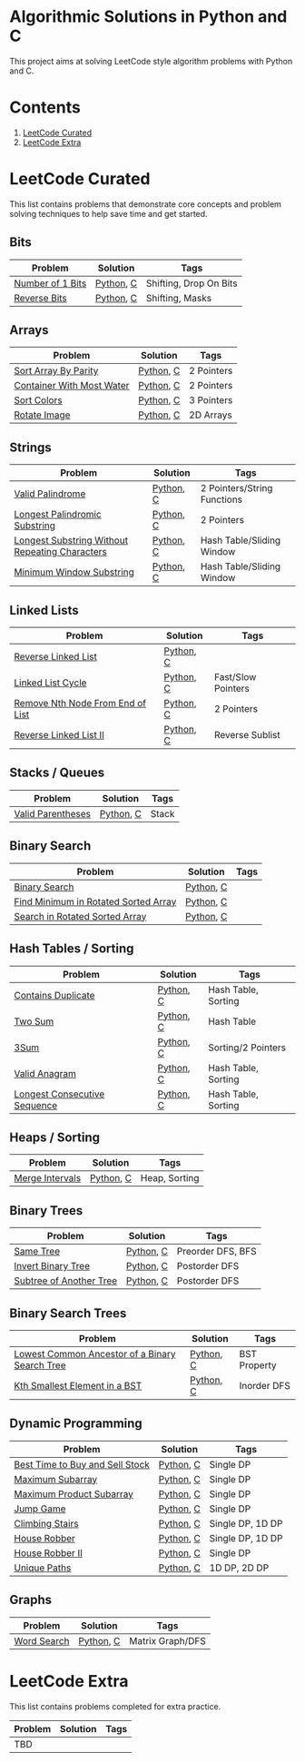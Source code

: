 # Algorithmic Solutions in Python and C

This project aims at solving LeetCode style algorithm problems with Python and C.

# Contents

1. [LeetCode Curated](#leetcode-curated)
1. [LeetCode Extra](#leetcode-extra)

# LeetCode Curated
This list contains problems that demonstrate core concepts and problem solving techniques to help save time and get started.

## Bits
| Problem                                                      | Solution                                 | Tags |
| ------------------------------------------------------------ | ---------------------------------------- | ---- |
| [Number of 1 Bits]                                           | [Python](lc/py/041.py), [C](lc/c/041.c)  | Shifting, Drop On Bits |
| [Reverse Bits]                                               | [Python](lc/py/040.py), [C](lc/c/040.c)  | Shifting, Masks |

[Number of 1 Bits]: https://leetcode.com/problems/number-of-1-bits/
[Reverse Bits]: https://leetcode.com/problems/reverse-bits/

## Arrays
| Problem                                                      | Solution                                 | Tags |
| ------------------------------------------------------------ | ---------------------------------------- | ---- |
| [Sort Array By Parity]				       | [Python](lc/py/071.py), [C](lc/c/071.c)  | 2 Pointers |
| [Container With Most Water]				       | [Python](lc/py/004.py), [C](lc/c/004.c)  | 2 Pointers |
| [Sort Colors]   					       | [Python](lc/py/072.py), [C](lc/c/072.c)  | 3 Pointers |
| [Rotate Image]					       | [Python](lc/py/012.py), [C](lc/c/012.c)  | 2D Arrays |

[Sort Array By Parity]: https://leetcode.com/problems/sort-array-by-parity/
[Container With Most Water]: https://leetcode.com/problems/container-with-most-water/
[Sort Colors]: https://leetcode.com/problems/sort-colors/
[Rotate Image]: https://leetcode.com/problems/rotate-image/

## Strings
| Problem                                                      | Solution                                 | Tags |
| ------------------------------------------------------------ | ---------------------------------------- | ---- |
| [Valid Palindrome]					       | [Python](lc/py/032.py), [C](lc/c/032.c)  | 2 Pointers/String Functions |
| [Longest Palindromic Substring]			       | [Python](lc/py/003.py), [C](lc/c/003.c)  | 2 Pointers |
| [Longest Substring Without Repeating Characters]	       | [Python](lc/py/002.py), [C](lc/c/002.c)  | Hash Table/Sliding Window |
| [Minimum Window Substring]				       | [Python](lc/py/022.py), [C](lc/c/022.c)  | Hash Table/Sliding Window |

[Valid Palindrome]: https://leetcode.com/problems/valid-palindrome/
[Longest Palindromic Substring]: https://leetcode.com/problems/longest-palindromic-substring/
[Longest Substring Without Repeating Characters]: https://leetcode.com/problems/longest-substring-without-repeating-characters/
[Minimum Window Substring]: https://leetcode.com/problems/minimum-window-substring/

## Linked Lists
| Problem                                                      | Solution                                 | Tags |
| ------------------------------------------------------------ | ---------------------------------------- | ---- |
| [Reverse Linked List]					       | [Python](lc/py/044.py), [C](lc/c/044.c)  | |
| [Linked List Cycle]					       | [Python](lc/py/036.py), [C](lc/c/036.c)  | Fast/Slow Pointers |
| [Remove Nth Node From End of List]	                       | [Python](lc/py/006.py), [C](lc/c/006.c)  | 2 Pointers |
| [Reverse Linked List II]				       | [Python](lc/py/069.py), [C](lc/c/069.c)  | Reverse Sublist |

[Reverse Linked List]: https://leetcode.com/problems/reverse-linked-list/
[Linked List Cycle]: https://leetcode.com/problems/linked-list-cycle/
[Remove Nth Node From End of List]: https://leetcode.com/problems/remove-nth-node-from-end-of-list/
[Reverse Linked List II]: https://leetcode.com/problems/reverse-linked-list-ii/

## Stacks / Queues
| Problem                                                      | Solution                                 | Tags |
| ------------------------------------------------------------ | ---------------------------------------- | ---- |
| [Valid Parentheses]	               			       | [Python](lc/py/007.py), [C](lc/c/007.c)  | Stack |

[Valid Parentheses]: https://leetcode.com/problems/valid-parentheses/

## Binary Search
| Problem                                                      | Solution                                 | Tags |
| ------------------------------------------------------------ | ---------------------------------------- | ---- |
| [Binary Search]					       | [Python](ly/py/070.py), [C](lc/c/070.c)  | |
| [Find Minimum in Rotated Sorted Array]		       | [Python](ly/py/039.py), [C](lc/c/039.c)  | |
| [Search in Rotated Sorted Array]			       | [Python](ly/py/010.py), [C](lc/c/010.c)  | |

[Binary Search]: https://leetcode.com/problems/binary-search/
[Find Minimum in Rotated Sorted Array]: https://leetcode.com/problems/find-minimum-in-rotated-sorted-array/
[Search in Rotated Sorted Array]: https://leetcode.com/problems/search-in-rotated-sorted-array/

## Hash Tables / Sorting
| Problem                                                      | Solution                                 | Tags |
| ------------------------------------------------------------ | ---------------------------------------- | ---- |
| [Contains Duplicate]                                         | [Python](lc/py/050.py), [C](lc/c/050.c)  | Hash Table, Sorting |
| [Two Sum]						       | [Python](lc/py/001.py), [C](lc/c/001.c)  | Hash Table |
| [3Sum]						       | [Python](lc/py/005.py), [C](lc/c/005.c)  | Sorting/2 Pointers |
| [Valid Anagram]					       | [Python](lc/py/055.py), [C](lc/c/055.c)  | Hash Table, Sorting |
| [Longest Consecutive Sequence]			       | [Python](lc/py/033.py), [C](lc/c/033.c)  | Hash Table, Sorting |

[Contains Duplicate]: https://leetcode.com/problems/contains-duplicate/
[Two Sum]: https://leetcode.com/problems/two-sum/
[3Sum]: https://leetcode.com/problems/3sum/
[Valid Anagram]: https://leetcode.com/problems/valid-anagram/
[Longest Consecutive Sequence]: https://leetcode.com/problems/longest-consecutive-sequence/

## Heaps / Sorting
| Problem                                                      | Solution                                 | Tags |
| ------------------------------------------------------------ | ---------------------------------------- | ---- |
| [Merge Intervals]                                            | [Python](lc/py/017.py), [C](lc/c/017.c)  | Heap, Sorting |

[Merge Intervals]: https://leetcode.com/problems/merge-intervals/

## Binary Trees
| Problem                                                      | Solution                                 | Tags |
| ------------------------------------------------------------ | ---------------------------------------- | ---- |
| [Same Tree]	                                               | [Python](lc/py/026.py), [C](lc/c/026.c)  | Preorder DFS, BFS |
| [Invert Binary Tree]                                         | [Python](lc/py/051.py), [C](lc/c/051.c)  | Postorder DFS |
| [Subtree of Another Tree]                                    | [Python](lc/py/067.py), [C](lc/c/067.c)  | Postorder DFS |

[Same Tree]: https://leetcode.com/problems/same-tree/
[Invert Binary Tree]: https://leetcode.com/problems/invert-binary-tree/
[Subtree of Another Tree]: https://leetcode.com/problems/subtree-of-another-tree/

## Binary Search Trees
| Problem                                                      | Solution                                 | Tags |
| ------------------------------------------------------------ | ---------------------------------------- | ---- |
| [Lowest Common Ancestor of a Binary Search Tree]             | [Python](lc/py/053.py), [C](lc/c/053.c)  | BST Property |
| [Kth Smallest Element in a BST]		               | [Python](lc/py/052.py), [C](lc/c/052.c)  | Inorder DFS |

[Lowest Common Ancestor of a Binary Search Tree]: https://leetcode.com/problems/lowest-common-ancestor-of-a-binary-search-tree/
[Kth Smallest Element in a BST]: https://leetcode.com/problems/kth-smallest-element-in-a-bst/

## Dynamic Programming
| Problem                                                      | Solution                                 | Tags |
| ------------------------------------------------------------ | ---------------------------------------- | ---- |
| [Best Time to Buy and Sell Stock]                            | [Python](lc/py/030.py), [C](lc/c/030.c)  | Single DP |
| [Maximum Subarray]		                               | [Python](lc/py/014.py), [C](lc/c/014.c)  | Single DP |
| [Maximum Product Subarray]	                               | [Python](lc/py/038.py), [C](lc/c/038.c)  | Single DP |
| [Jump Game]						       | [Python](lc/py/016.py), [C](lc/c/016.c)  | Single DP |
| [Climbing Stairs]					       | [Python](lc/py/020.py), [C](lc/c/020.c)  | Single DP, 1D DP |
| [House Robber]					       | [Python](lc/py/042.py), [C](lc/c/042.c)  | Single DP, 1D DP |
| [House Robber II]					       | [Python](lc/py/049.py), [C](lc/c/049.c)  | Single DP |
| [Unique Paths]					       | [Python](lc/py/019.py), [C](lc/c/019.c)  | 1D DP, 2D DP |

[Best Time to Buy and Sell Stock]: https://leetcode.com/problems/best-time-to-buy-and-sell-stock/
[Maximum Subarray]: https://leetcode.com/problems/maximum-subarray/
[Maximum Product Subarray]: https://leetcode.com/problems/maximum-product-subarray/
[Jump Game]: https://leetcode.com/problems/jump-game/
[Climbing Stairs]: https://leetcode.com/problems/climbing-stairs/
[House Robber]: https://leetcode.com/problems/house-robber/
[House Robber II]: https://leetcode.com/problems/house-robber-ii/
[Unique Paths]: https://leetcode.com/problems/unique-paths/

## Graphs
| Problem                                                      | Solution                                 | Tags |
| ------------------------------------------------------------ | ---------------------------------------- | ---- |
| [Word Search]			                               | [Python](lc/py/023.py), [C](lc/c/023.c)  | Matrix Graph/DFS |

[Word Search]: https://leetcode.com/problems/word-search/

# LeetCode Extra
This list contains problems completed for extra practice.

| Problem                                                      | Solution                                 | Tags |
| ------------------------------------------------------------ | ---------------------------------------- | ---- |
| TBD							       |                                          | |

